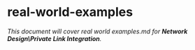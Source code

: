 # real-world-examples

_This document will cover real world examples.md for **Network Design\Private Link Integration**._
